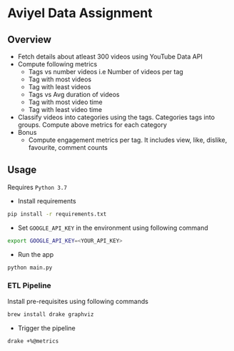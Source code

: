 # Aviyel Data Assignment

## Overview

- Fetch details about atleast 300 videos using YouTube Data API
- Compute following metrics
  - Tags vs number videos i.e Number of videos per tag
  - Tag with most videos
  - Tag with least videos
  - Tags vs Avg duration of videos
  - Tag with most video time
  - Tag with least video time
- Classify videos into categories using the tags. Categories tags into groups. Compute above metrics for each category
- Bonus
  - Compute engagement metrics per tag. It includes view, like, dislike, favourite, comment counts

## Usage

Requires `Python 3.7`

- Install requirements

```bash
pip install -r requirements.txt
```

- Set `GOOGLE_API_KEY` in the environment using following command

```bash
export GOOGLE_API_KEY=<YOUR_API_KEY>
```

- Run the app

```bash
python main.py
```

### ETL Pipeline

Install pre-requisites using following commands

```bash
brew install drake graphviz
```

- Trigger the pipeline

```bash
drake +%@metrics
```
